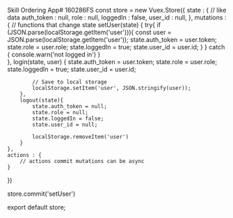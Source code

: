 Skill Ordering App# 160286FS
const store = new Vuex.Store({
    state : {
        // like data
        auth_token : null,
        role : null,
        loggedIn : false,
        user_id : null,
    },
    mutations : {
        // functions that change state
        setUser(state) {
            try{
             if (JSON.parse(localStorage.getItem('user'))){
                const user = JSON.parse(localStorage.getItem('user'));
                state.auth_token = user.token;
                state.role = user.role;
                state.loggedIn = true;
                state.user_id = user.id;
             }
            } catch {
                console.warn('not logged in')
        }         
        },
        login(state, user) {
            state.auth_token = user.token;
            state.role = user.role;
            state.loggedIn = true;
            state.user_id = user.id;

            // Save to local storage
            localStorage.setItem('user', JSON.stringify(user));
        },
        logout(state){
            state.auth_token = null;
            state.role = null;
            state.loggedIn = false;
            state.user_id = null;

            localStorage.removeItem('user')
        }
    },
    actions : {
        // actions commit mutations can be async
    }
})

store.commit('setUser')

export default store;